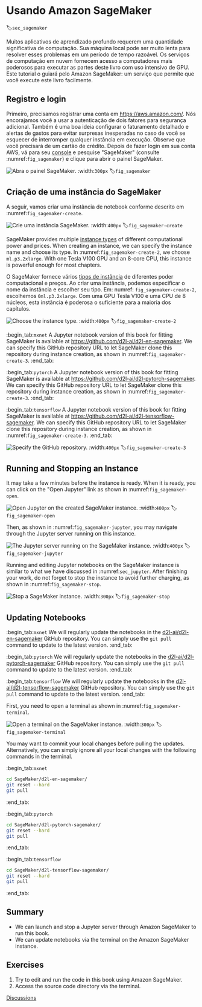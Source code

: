# Usando Amazon SageMaker
:label:`sec_sagemaker`

Muitos aplicativos de aprendizado profundo requerem uma quantidade significativa de computação. Sua máquina local pode ser muito lenta para resolver esses problemas em um período de tempo razoável. Os serviços de computação em nuvem fornecem acesso a computadores mais poderosos para executar as partes deste livro com uso intensivo de GPU. Este tutorial o guiará pelo Amazon SageMaker: um serviço que permite que você execute este livro facilmente.


## Registro e login

Primeiro, precisamos registrar uma conta em https://aws.amazon.com/. Nós encorajamos você a usar a autenticação de dois fatores para segurança adicional. Também é uma boa ideia configurar o faturamento detalhado e alertas de gastos para evitar surpresas inesperadas no caso de você se esquecer de interromper qualquer instância em execução.
Observe que você precisará de um cartão de crédito.
Depois de fazer login em sua conta AWS, vá para seu [console](http://console.aws.amazon.com/) e pesquise "SageMaker" (consulte :numref:`fig_sagemaker`) e clique para abrir o painel SageMaker.

![Abra o painel SageMaker.](../img/sagemaker.png)
:width:`300px`
:label:`fig_sagemaker`



## Criação de uma instância do SageMaker

A seguir, vamos criar uma instância de notebook conforme descrito em :numref:`fig_sagemaker-create`.

![Crie uma instância SageMaker.](../img/sagemaker-create.png)
:width:`400px`
:label:`fig_sagemaker-create`

SageMaker provides multiple [instance types](https://aws.amazon.com/sagemaker/pricing/instance-types/) of different computational power and prices.
When creating an instance, we can specify the instance name and choose its type.
In :numref:`fig_sagemaker-create-2`, we choose `ml.p3.2xlarge`. With one Tesla V100 GPU and an 8-core CPU, this instance is powerful enough for most chapters.

O SageMaker fornece vários [tipos de instância](https://aws.amazon.com/sagemaker/pricing/instance-types/) de diferentes poder computacional e preços.
Ao criar uma instância, podemos especificar o nome da instância e escolher seu tipo.
Em: numref: `fig_sagemaker-create-2`, escolhemos `0ml.p3.2xlarge`. Com uma GPU Tesla V100 e uma CPU de 8 núcleos, esta instância é poderosa o suficiente para a maioria dos capítulos.

![Choose the instance type.](../img/sagemaker-create-2.png)
:width:`400px`
:label:`fig_sagemaker-create-2`

:begin_tab:`mxnet`
A Jupyter notebook version of this book for fitting SageMaker is available at https://github.com/d2l-ai/d2l-en-sagemaker. We can specify this GitHub repository URL to let SageMaker clone this repository during instance creation, as shown in :numref:`fig_sagemaker-create-3`.
:end_tab:

:begin_tab:`pytorch`
A Jupyter notebook version of this book for fitting SageMaker is available at https://github.com/d2l-ai/d2l-pytorch-sagemaker. We can specify this GitHub repository URL to let SageMaker clone this repository during instance creation, as shown in :numref:`fig_sagemaker-create-3`.
:end_tab:

:begin_tab:`tensorflow`
A Jupyter notebook version of this book for fitting SageMaker is available at https://github.com/d2l-ai/d2l-tensorflow-sagemaker. We can specify this GitHub repository URL to let SageMaker clone this repository during instance creation, as shown in :numref:`fig_sagemaker-create-3`.
:end_tab:

![Specify the GitHub repository.](../img/sagemaker-create-3.png)
:width:`400px`
:label:`fig_sagemaker-create-3`



## Running and Stopping an Instance

It may take a few minutes before the instance is ready.
When it is ready, you can click on the "Open Jupyter" link as shown in :numref:`fig_sagemaker-open`.

![Open Jupyter on the created SageMaker instance.](../img/sagemaker-open.png)
:width:`400px`
:label:`fig_sagemaker-open`

Then, as shown in :numref:`fig_sagemaker-jupyter`, you may navigate through the Jupyter server running on this instance.

![The Jupyter server running on the SageMaker instance.](../img/sagemaker-jupyter.png)
:width:`400px`
:label:`fig_sagemaker-jupyter`

Running and editing Jupyter notebooks on the SageMaker instance is similar to what we have discussed in :numref:`sec_jupyter`.
After finishing your work, do not forget to stop the instance to avoid further charging, as shown in :numref:`fig_sagemaker-stop`.

![Stop a SageMaker instance.](../img/sagemaker-stop.png)
:width:`300px`
:label:`fig_sagemaker-stop`


## Updating Notebooks

:begin_tab:`mxnet`
We will regularly update the notebooks in the [d2l-ai/d2l-en-sagemaker](https://github.com/d2l-ai/d2l-en-sagemaker) GitHub repository. You can simply use the `git pull` command to update to the latest version.
:end_tab:

:begin_tab:`pytorch`
We will regularly update the notebooks in the [d2l-ai/d2l-pytorch-sagemaker](https://github.com/d2l-ai/d2l-pytorch-sagemaker) GitHub repository. You can simply use the `git pull` command to update to the latest version.
:end_tab:

:begin_tab:`tensorflow`
We will regularly update the notebooks in the [d2l-ai/d2l-tensorflow-sagemaker](https://github.com/d2l-ai/d2l-tensorflow-sagemaker) GitHub repository. You can simply use the `git pull` command to update to the latest version.
:end_tab:

First, you need to open a terminal as shown in :numref:`fig_sagemaker-terminal`.

![Open a terminal on the SageMaker instance.](../img/sagemaker-terminal.png)
:width:`300px`
:label:`fig_sagemaker-terminal`

You may want to commit your local changes before pulling the updates. Alternatively, you can simply ignore all your local changes with the following commands in the terminal.

:begin_tab:`mxnet`
```bash
cd SageMaker/d2l-en-sagemaker/
git reset --hard
git pull
```
:end_tab:

:begin_tab:`pytorch`
```bash
cd SageMaker/d2l-pytorch-sagemaker/
git reset --hard
git pull
```
:end_tab:

:begin_tab:`tensorflow`
```bash
cd SageMaker/d2l-tensorflow-sagemaker/
git reset --hard
git pull
```
:end_tab:

## Summary

* We can launch and stop a Jupyter server through Amazon SageMaker to run this book.
* We can update notebooks via the terminal on the Amazon SageMaker instance.


## Exercises

1. Try to edit and run the code in this book using Amazon SageMaker.
1. Access the source code directory via the terminal.


[Discussions](https://discuss.d2l.ai/t/422)
<!--stackedit_data:
eyJoaXN0b3J5IjpbMTc0MzE0NDEyOV19
-->